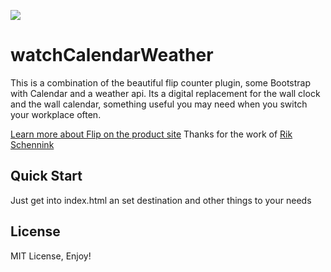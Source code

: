 ![](./flip.gif)

# watchCalendarWeather

This is a combination of the beautiful flip counter plugin, some Bootstrap with Calendar and a weather api.
Its a digital replacement for the wall clock and the wall calendar, something useful you may need when you
switch your workplace often.

[Learn more about Flip on the product site](https://pqina.nl/flip/)
Thanks for the work of [Rik Schennink](https://twitter.com/rikschennink/)


## Quick Start

Just get into index.html an set destination and other things to your needs

## License

MIT License, Enjoy!
